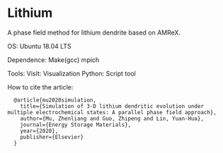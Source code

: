 # Lithium
A phase field method for lithium dendrite based on AMReX.

OS:
Ubuntu 18.04 LTS


Dependence:
Make(gcc)
mpich


Tools:
VisIt: Visualization
Python: Script tool


How to cite the article:
```
  @article{mu2020simulation,
    title={Simulation of 3-D lithium dendritic evolution under multiple electrochemical states: A parallel phase field approach},
    author={Mu, Zhenliang and Guo, Zhipeng and Lin, Yuan-Hua},  
    journal={Energy Storage Materials},
    year={2020},
    publisher={Elsevier}
  }
```

